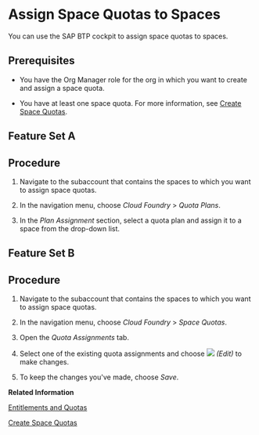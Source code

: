 <!-- loio13028c44698e4a1a919fd5f96e9c28a5 -->

# Assign Space Quotas to Spaces

You can use the SAP BTP cockpit to assign space quotas to spaces.



<a name="loio13028c44698e4a1a919fd5f96e9c28a5__prereq_jjr_15b_dcb"/>

## Prerequisites

-   You have the Org Manager role for the org in which you want to create and assign a space quota.

-   You have at least one space quota. For more information, see [Create Space Quotas](create-space-quotas-b13c4a2.md).


<a name="task_cgn_22y_dzb"/>

<!-- task\_cgn\_22y\_dzb -->

## Feature Set A



<a name="task_cgn_22y_dzb__steps_v2v_22y_dzb"/>

## Procedure

1.  Navigate to the subaccount that contains the spaces to which you want to assign space quotas.

2.  In the navigation menu, choose *Cloud Foundry* \> *Quota Plans*.

3.  In the *Plan Assignment* section, select a quota plan and assign it to a space from the drop-down list.


<a name="task_v2t_llw_dzb"/>

<!-- task\_v2t\_llw\_dzb -->

## Feature Set B



<a name="task_v2t_llw_dzb__steps_zrm_2mw_dzb"/>

## Procedure

1.  Navigate to the subaccount that contains the spaces to which you want to assign space quotas.

2.  In the navigation menu, choose *Cloud Foundry* \> *Space Quotas*.

3.  Open the *Quota Assignments* tab.

4.  Select one of the existing quota assignments and choose *![](images/Edit_Icon_abfe424.png) \(Edit\)* to make changes.

5.  To keep the changes you've made, choose *Save*.


**Related Information**  


[Entitlements and Quotas](../10-concepts/entitlements-and-quotas-00aa2c2.md "When you purchase an enterprise account, you’re entitled to use a specific set of resources, such as the amount of memory that can be allocated to your applications.")

[Create Space Quotas](create-space-quotas-b13c4a2.md "You can use the cockpit to create space quotas.")

